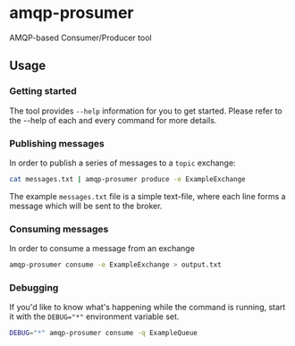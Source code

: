 # amqp-prosumer

AMQP-based Consumer/Producer tool

## Usage

### Getting started

The tool provides `--help` information for you to get started. Please refer to the --help of each and every command for more details.

### Publishing messages

In order to publish a series of messages to a `topic` exchange:

```bash
cat messages.txt | amqp-prosumer produce -e ExampleExchange
```

The example `messages.txt` file is a simple text-file, where each line forms a message which will be sent to the broker.

### Consuming messages

In order to consume a message from an exchange

```bash
amqp-prosumer consume -e ExampleExchange > output.txt
```

### Debugging

If you'd like to know what's happening while the command is running, start it with the `DEBUG="*"` environment variable set.

```bash
DEBUG="*" amqp-prosumer consume -q ExampleQueue
```
